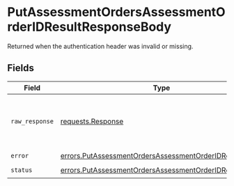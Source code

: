 # PutAssessmentOrdersAssessmentOrderIDResultResponseBody

Returned when the authentication header was invalid or missing.


## Fields

| Field                                                                                                                              | Type                                                                                                                               | Required                                                                                                                           | Description                                                                                                                        |
| ---------------------------------------------------------------------------------------------------------------------------------- | ---------------------------------------------------------------------------------------------------------------------------------- | ---------------------------------------------------------------------------------------------------------------------------------- | ---------------------------------------------------------------------------------------------------------------------------------- |
| `raw_response`                                                                                                                     | [requests.Response](https://requests.readthedocs.io/en/latest/api/#requests.Response)                                              | :heavy_minus_sign:                                                                                                                 | Raw HTTP response; suitable for custom response parsing                                                                            |
| `error`                                                                                                                            | [errors.PutAssessmentOrdersAssessmentOrderIDResultError](../../models/errors/putassessmentordersassessmentorderidresulterror.md)   | :heavy_check_mark:                                                                                                                 | N/A                                                                                                                                |
| `status`                                                                                                                           | [errors.PutAssessmentOrdersAssessmentOrderIDResultStatus](../../models/errors/putassessmentordersassessmentorderidresultstatus.md) | :heavy_check_mark:                                                                                                                 | N/A                                                                                                                                |